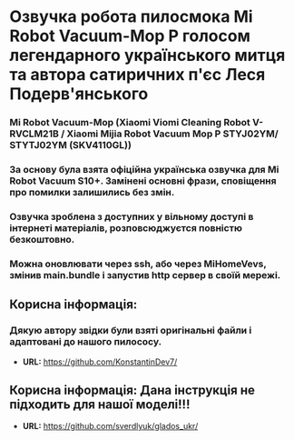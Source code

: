 # Озвучка робота пилосмока Mi Robot Vacuum-Mop P голосом легендарного українського митця та автора сатиричних п'єс Леся Подерв'янського

### Mi Robot Vacuum-Mop (Xiaomi Viomi Cleaning Robot V-RVCLM21B / Xiaomi Mijia Robot Vacuum Mop P STYJ02YM/ STYTJ02YM (SKV4110GL))

### За основу була взята офіційна українська озвучка для Mi Robot Vacuum S10+. Замінені основні фрази, сповіщення про помилки залишились без змін. 

### Озвучка зроблена з доступних у вільному доступі в інтернеті матеріалів, розповсюджуєтся повністю безкоштовно. 

### Можна оновлювати через ssh, або через MiHomeVevs, змінив main.bundle і запустив http сервер в своїй мережі.

## Корисна інформація:
### Дякую автору звідки були взяті оригінальні файли і адаптовані до нашого пилососу.
* **URL:** https://github.com/KonstantinDev7/



## Корисна інформація: Дана інструкція не підходить для нашої моделі!!!
* **URL:** https://github.com/sverdlyuk/glados_ukr/

